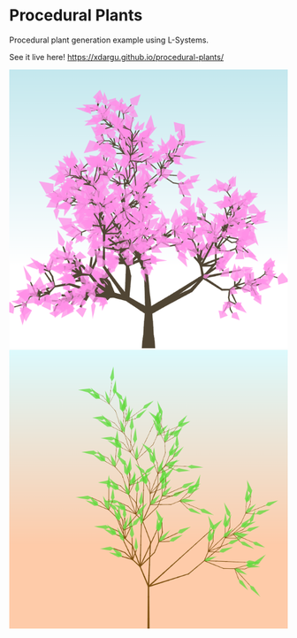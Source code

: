 # Procedural Plants

Procedural plant generation example using L-Systems.

See it live here! https://xdargu.github.io/procedural-plants/

![Visual Lox Editor](https://github.com/XDargu/procedural-plants/blob/main/images/L-System.png)
![Visual Lox Editor](https://github.com/XDargu/procedural-plants/blob/main/images/L-System2.png)
